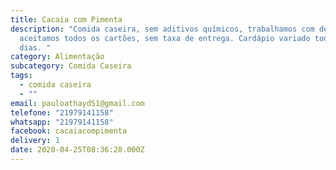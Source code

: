 ```yaml
---
title: Cacaia com Pimenta
description: "Comida caseira, sem aditivos químicos, trabalhamos com delivery,
  aceitamos todos os cartões, sem taxa de entrega. Cardápio variado todos os
  dias. "
category: Alimentação
subcategory: Comida Caseira
tags:
  - comida caseira
  - ""
email: pauloathayd51@gmail.com
telefone: "21979141158"
whatsapp: "21979141158"
facebook: cacaiacompimenta
delivery: 1
date: 2020-04-25T08:36:28.000Z
---
```

